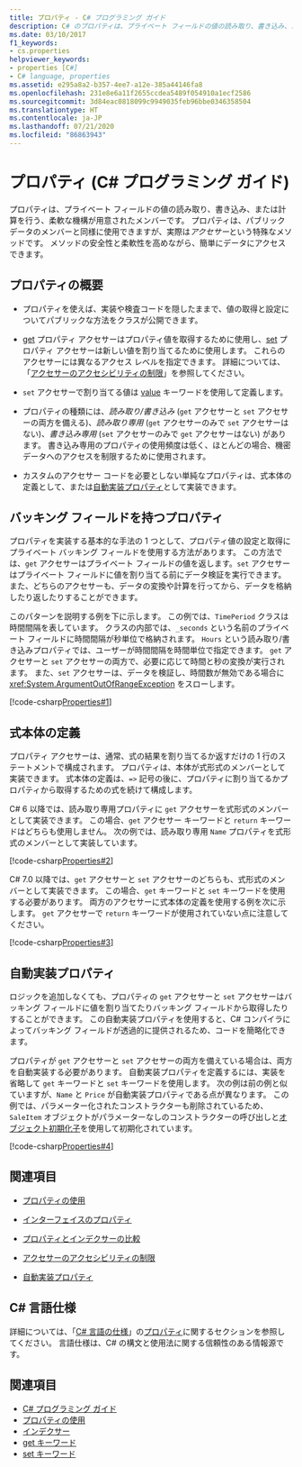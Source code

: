 ```yaml
---
title: プロパティ - C# プログラミング ガイド
description: C# のプロパティは、プライベート フィールドの値の読み取り、書き込み、または計算を行うアクセサー メソッドを使用した、パブリック データのメンバーとしてのメンバーです。
ms.date: 03/10/2017
f1_keywords:
- cs.properties
helpviewer_keywords:
- properties [C#]
- C# language, properties
ms.assetid: e295a8a2-b357-4ee7-a12e-385a44146fa8
ms.openlocfilehash: 231e8e6a11f2655ccdea5489f054910a1ecf2586
ms.sourcegitcommit: 3d84eac0818099c9949035feb96bbe0346358504
ms.translationtype: HT
ms.contentlocale: ja-JP
ms.lasthandoff: 07/21/2020
ms.locfileid: "86863943"
---
```

# <a name="properties-c-programming-guide"></a>プロパティ (C# プログラミング ガイド)

プロパティは、プライベート フィールドの値の読み取り、書き込み、または計算を行う、柔軟な機構が用意されたメンバーです。 プロパティは、パブリック データのメンバーと同様に使用できますが、実際は*アクセサー*という特殊なメソッドです。 メソッドの安全性と柔軟性を高めながら、簡単にデータにアクセスできます。  

## <a name="properties-overview"></a>プロパティの概要  
  
- プロパティを使えば、実装や検査コードを隠したままで、値の取得と設定についてパブリックな方法をクラスが公開できます。  
  
- [get](../../language-reference/keywords/get.md) プロパティ アクセサーはプロパティ値を取得するために使用し、[set](../../language-reference/keywords/set.md) プロパティ アクセサーは新しい値を割り当てるために使用します。 これらのアクセサーには異なるアクセス レベルを指定できます。 詳細については、「[アクセサーのアクセシビリティの制限](./restricting-accessor-accessibility.md)」を参照してください。  
  
- `set` アクセサーで割り当てる値は [value](../../language-reference/keywords/value.md) キーワードを使用して定義します。  
- プロパティの種類には、*読み取り/書き込み* (`get` アクセサーと `set` アクセサーの両方を備える)、*読み取り専用* (`get` アクセサーのみで `set` アクセサーはない)、*書き込み専用* (`set` アクセサーのみで `get` アクセサーはない) があります。 書き込み専用のプロパティの使用頻度は低く、ほとんどの場合、機密データへのアクセスを制限するために使用されます。

- カスタムのアクセサー コードを必要としない単純なプロパティは、式本体の定義として、または[自動実装プロパティ](./auto-implemented-properties.md)として実装できます。

## <a name="properties-with-backing-fields"></a>バッキング フィールドを持つプロパティ

プロパティを実装する基本的な手法の 1 つとして、プロパティ値の設定と取得にプライベート バッキング フィールドを使用する方法があります。 この方法では、`get` アクセサーはプライベート フィールドの値を返します。`set` アクセサーはプライベート フィールドに値を割り当てる前にデータ検証を実行できます。 また、どちらのアクセサーも、データの変換や計算を行ってから、データを格納したり返したりすることができます。

このパターンを説明する例を下に示します。 この例では、`TimePeriod` クラスは時間間隔を表しています。 クラスの内部では、`_seconds` という名前のプライベート フィールドに時間間隔が秒単位で格納されます。 `Hours` という読み取り/書き込みプロパティでは、ユーザーが時間間隔を時間単位で指定できます。 `get` アクセサーと `set` アクセサーの両方で、必要に応じて時間と秒の変換が実行されます。 また、`set` アクセサーは、データを検証し、時間数が無効である場合に <xref:System.ArgumentOutOfRangeException> をスローします。

 [!code-csharp[Properties#1](../../../../samples/snippets/csharp/programming-guide/classes-and-structs/properties-1.cs)]  
  
## <a name="expression-body-definitions"></a>式本体の定義  

 プロパティ アクセサーは、通常、式の結果を割り当てるか返すだけの 1 行のステートメントで構成されます。 プロパティは、本体が式形式のメンバーとして実装できます。 式本体の定義は、`=>` 記号の後に、プロパティに割り当てるかプロパティから取得するための式を続けて構成します。

 C# 6 以降では、読み取り専用プロパティに `get` アクセサーを式形式のメンバーとして実装できます。 この場合、`get` アクセサー キーワードと `return` キーワードはどちらも使用しません。 次の例では、読み取り専用 `Name` プロパティを式形式のメンバーとして実装しています。

 [!code-csharp[Properties#2](../../../../samples/snippets/csharp/programming-guide/classes-and-structs/properties-2.cs)]  

 C# 7.0 以降では、`get` アクセサーと `set` アクセサーのどちらも、式形式のメンバーとして実装できます。 この場合、`get` キーワードと `set` キーワードを使用する必要があります。 両方のアクセサーに式本体の定義を使用する例を次に示します。 `get` アクセサーで `return` キーワードが使用されていない点に注意してください。

  [!code-csharp[Properties#3](../../../../samples/snippets/csharp/programming-guide/classes-and-structs/properties-3.cs)]  

## <a name="auto-implemented-properties"></a>自動実装プロパティ

ロジックを追加しなくても、プロパティの `get` アクセサーと `set` アクセサーはバッキング フィールドに値を割り当てたりバッキング フィールドから取得したりすることができます。 この自動実装プロパティを使用すると、C# コンパイラによってバッキング フィールドが透過的に提供されるため、コードを簡略化できます。

プロパティが `get` アクセサーと `set` アクセサーの両方を備えている場合は、両方を自動実装する必要があります。 自動実装プロパティを定義するには、実装を省略して `get` キーワードと `set` キーワードを使用します。 次の例は前の例と似ていますが、`Name` と `Price` が自動実装プロパティである点が異なります。 この例では、パラメーター化されたコンストラクターも削除されているため、`SaleItem` オブジェクトがパラメーターなしのコンストラクターの呼び出しと[オブジェクト初期化子](object-and-collection-initializers.md)を使用して初期化されています。

  [!code-csharp[Properties#4](../../../../samples/snippets/csharp/programming-guide/classes-and-structs/properties-4.cs)]  

## <a name="related-sections"></a>関連項目  
  
- [プロパティの使用](./using-properties.md)  
  
- [インターフェイスのプロパティ](./interface-properties.md)  
  
- [プロパティとインデクサーの比較](../indexers/comparison-between-properties-and-indexers.md)  
  
- [アクセサーのアクセシビリティの制限](./restricting-accessor-accessibility.md)  
  
- [自動実装プロパティ](./auto-implemented-properties.md)  
  
## <a name="c-language-specification"></a>C# 言語仕様  

詳細については、「[C# 言語の仕様](/dotnet/csharp/language-reference/language-specification/introduction)」の[プロパティ](~/_csharplang/spec/classes.md#properties)に関するセクションを参照してください。 言語仕様は、C# の構文と使用法に関する信頼性のある情報源です。
  
## <a name="see-also"></a>関連項目

- [C# プログラミング ガイド](../index.md)
- [プロパティの使用](./using-properties.md)
- [インデクサー](../indexers/index.md)
- [get キーワード](../../language-reference/keywords/get.md)
- [set キーワード](../../language-reference/keywords/set.md)
